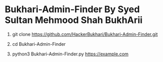 # Bukhari-Admin-Finder By Syed Sultan Mehmood Shah BukhArii  

 1) git clone https://github.com/HackerBukhari/Bukhari-Admin-Finder.git
 
 2) cd  Bukhari-Admin-Finder
 
 3)  python3 Bukhari-Admin-Finder.py https://example.com
    
